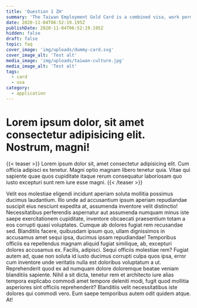 ```yaml
---
title: 'Question 1 ZH'
summary: 'The Taiwan Employment Gold Card is a combined visa, work permit and residence permit launched in 2018 to attract professional talent in Taiwan.'
date: 2020-11-04T06:52:19.195Z
publishDate: 2020-11-04T06:52:19.195Z
hidden: false
draft: false
topic: faq
cover_image: 'img/uploads/dummy-card.svg'
cover_image_alt: 'Test alt'
media_image: 'img/uploads/taiwan-culture.jpg'
media_image_alt: 'Test alt'
tags:
  - card
  - usa
category:
  - application
---
```


# Lorem ipsum dolor, sit amet consectetur adipisicing elit. Nostrum, magni!

{{< teaser >}}
Lorem ipsum dolor sit, amet consectetur adipisicing elit. Cum officia adipisci ex tenetur. Magni optio magnam libero tenetur quia. Vitae qui sapiente quae quos cupiditate itaque rerum consequatur laboriosam quo iusto excepturi sunt rem iure esse magni.
{{< /teaser >}}

Velit eos molestiae eligendi incidunt aperiam soluta mollitia possimus ducimus laudantium. Illo unde ad accusantium ipsum aperiam repudiandae suscipit eius nesciunt expedita at, assumenda inventore velit distinctio! Necessitatibus perferendis aspernatur aut assumenda numquam minus iste saepe exercitationem cupiditate, inventore obcaecati praesentium totam a eos corrupti quasi voluptates. Cumque ab dolores fugiat rem recusandae sed. Blanditiis facere, quibusdam ipsum quo, ullam dignissimos in accusamus amet sequi ipsa, ducimus ipsam repudiandae! Temporibus officiis ea repellendus magnam aliquid fugiat similique, ab, excepturi dolores accusamus ex. Facilis, adipisci. Sequi officiis molestiae rem? Fugiat autem ad, quae non soluta id iusto ducimus corrupti culpa quos ipsa, error cum inventore unde veritatis nulla est doloribus voluptatum a ut. Reprehenderit quod ex ad numquam dolore doloremque beatae veniam blanditiis sapiente. Nihil a sit dicta, tenetur rem et architecto iure alias tempora explicabo commodi amet tempore deleniti modi, fugit quod mollitia asperiores sint officiis reprehenderit? Blanditiis velit necessitatibus iste dolores qui commodi vero. Eum saepe temporibus autem odit quidem atque. At!
